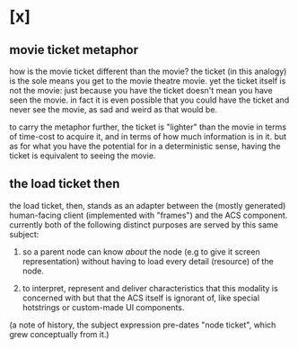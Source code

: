 # [x]

## movie ticket metaphor

how is the movie ticket different than the movie? the ticket (in this
analogy) is the sole means you get to the movie theatre movie. yet
the ticket itself is not the movie: just because you have the ticket
doesn't mean you have seen the movie. in fact it is even possible
that you could have the ticket and never see the movie, as sad and
weird as that would be.

to carry the metaphor further, the ticket is "lighter" than the movie
in terms of time-cost to acquire it, and in terms of how much
information is in it. but as for what you have the potential for in a
deterministic sense, having the ticket is equivalent to seeing the movie.


## the load ticket then

the load ticket, then, stands as an adapter between the (mostly generated)
human-facing client (implemented with "frames") and the ACS
component. currently both of the following distinct purposes are served
by this same subject:

  1) so a parent node can know *about* the node (e.g to give it
     screen representation) without having to load every detail
     (resource) of the node.

  2) to interpret, represent and deliver characteristics that this
     modality is concerned with but that the ACS itself is ignorant
     of, like special hotstrings or custom-made UI components.

(a note of history, the subject expression pre-dates "node ticket",
which grew conceptually from it.)

